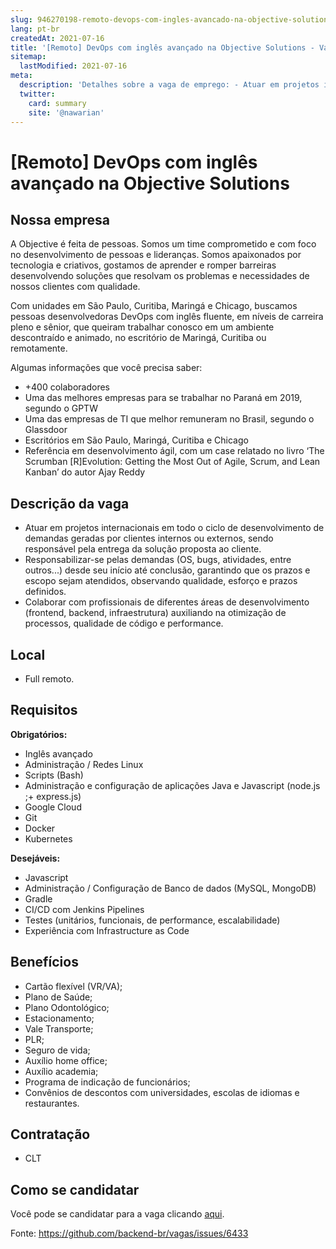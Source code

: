 ```yaml
---
slug: 946270198-remoto-devops-com-ingles-avancado-na-objective-solutions
lang: pt-br
createdAt: 2021-07-16
title: '[Remoto] DevOps com inglês avançado na Objective Solutions - Vaga de Emprego'
sitemap:
  lastModified: 2021-07-16
meta:
  description: 'Detalhes sobre a vaga de emprego: - Atuar em projetos internacionais em todo o ciclo de desenvolvimento de demandas geradas por clientes internos ou externos, sendo responsável pela entrega da solução proposta ao cliente. - Responsabilizar-se pelas demandas (OS, bugs, atividades, entre outros...) desde seu início até conclusão, garantindo que os prazos e escopo sejam atendidos, observando qualidade, esforço e prazos definidos. - Colaborar com profissionais de diferentes áreas de desenvolvimento (frontend, backend, infraestrutura) auxiliando na otimização de processos, qualidade de código e performance.'
  twitter:
    card: summary
    site: '@nawarian'
---
```


# [Remoto] DevOps com inglês avançado na Objective Solutions

<!--
==================================================
Caso a vaga for remoto durante a pandemia informar no texto "Remoto durante o covid"
==================================================
-->
<!-- 
==================================================
POR FAVOR, SÓ POSTE SE A VAGA FOR PARA BACK-END!

Não faça distinção de gênero no título da vaga.

Use: "Back-End Developer" ao invés de 
"Desenvolvedor Back-End" \o/

Exemplo: `[São Paulo] Back-End Developer @ NOME DA EMPRESA`
==================================================
-->
<!--
==================================================
Caso a vaga for remoto durante a pandemia deixar a linha abaixo
==================================================
-->

## Nossa empresa

A Objective é feita de pessoas. Somos um time comprometido e com foco no desenvolvimento de pessoas e lideranças. Somos apaixonados por tecnologia e criativos, gostamos de aprender e romper barreiras desenvolvendo soluções que resolvam os problemas e necessidades de nossos clientes com qualidade.

Com unidades em São Paulo, Curitiba, Maringá e Chicago, buscamos pessoas desenvolvedoras DevOps com inglês fluente, em níveis de carreira pleno e sênior, que queiram trabalhar conosco em um ambiente descontraído e animado, no escritório de Maringá, Curitiba ou remotamente.

Algumas informações que você precisa saber:
- +400 colaboradores
- Uma das melhores empresas para se trabalhar no Paraná em 2019, segundo o GPTW
- Uma das empresas de TI que melhor remuneram no Brasil, segundo o Glassdoor
- Escritórios em São Paulo, Maringá, Curitiba e Chicago
- Referência em desenvolvimento ágil, com um case relatado no livro ‘The Scrumban [R]Evolution: Getting the Most Out of Agile, Scrum, and Lean Kanban’ do autor Ajay Reddy

## Descrição da vaga

- Atuar em projetos internacionais em todo o ciclo de desenvolvimento de demandas geradas por clientes internos ou externos, sendo responsável pela entrega da solução proposta ao cliente.
- Responsabilizar-se pelas demandas (OS, bugs, atividades, entre outros...) desde seu início até conclusão, garantindo que os prazos e escopo sejam atendidos, observando qualidade, esforço e prazos definidos.
- Colaborar com profissionais de diferentes áreas de desenvolvimento (frontend, backend, infraestrutura) auxiliando na otimização de processos, qualidade de código e performance.

## Local

- Full remoto.

## Requisitos

**Obrigatórios:**

- Inglês avançado
- Administração / Redes Linux
- Scripts (Bash)
- Administração e configuração de aplicações Java e Javascript (node.js ;+ express.js)
- Google Cloud
- Git
- Docker
- Kubernetes

**Desejáveis:**

- Javascript
- Administração / Configuração de Banco de dados (MySQL, MongoDB)
- Gradle
- CI/CD com Jenkins Pipelines
- Testes (unitários, funcionais, de performance, escalabilidade)
- Experiência com Infrastructure as Code

## Benefícios

- Cartão flexível (VR/VA);
- Plano de Saúde;
- Plano Odontológico;
- Estacionamento;
- Vale Transporte;
- PLR;
- Seguro de vida;
- Auxílio home office;
- Auxílio academia;
- Programa de indicação de funcionários;
- Convênios de descontos com universidades, escolas de idiomas e restaurantes.

## Contratação

- CLT

## Como se candidatar

Você pode se candidatar para a vaga clicando [aqui](https://objective.gupy.io/jobs/915659).

Fonte: https://github.com/backend-br/vagas/issues/6433